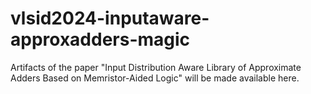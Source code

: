 # vlsid2024-inputaware-approxadders-magic

Artifacts of the paper "Input Distribution Aware Library of Approximate Adders Based on Memristor-Aided Logic" will be made available here.
